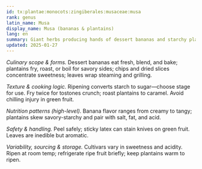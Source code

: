 ```yaml
---
id: tx:plantae:monocots:zingiberales:musaceae:musa
rank: genus
latin_name: Musa
display_name: Musa (bananas & plantains)
lang: en
summary: Giant herbs producing hands of dessert bananas and starchy plantains; eaten raw, baked, fried, boiled, dried, and puréed, with leaves used as aromatic wraps.
updated: 2025-01-27
---
```


_Culinary scope & forms._ Dessert bananas eat fresh, blend, and bake; plantains fry, roast, or boil for savory sides; chips and dried slices concentrate sweetness; leaves wrap steaming and grilling.

_Texture & cooking logic._ Ripening converts starch to sugar—choose stage for use. Fry twice for tostones crunch; roast plantains to caramel. Avoid chilling injury in green fruit.

_Nutrition patterns (high-level)._ Banana flavor ranges from creamy to tangy; plantains skew savory-starchy and pair with salt, fat, and acid.

_Safety & handling._ Peel safely; sticky latex can stain knives on green fruit. Leaves are inedible but aromatic.

_Variability, sourcing & storage._ Cultivars vary in sweetness and acidity. Ripen at room temp; refrigerate ripe fruit briefly; keep plantains warm to ripen.
